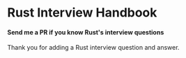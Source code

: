 # Rust Interview Handbook

#### Send me a PR if you know Rust's interview questions

Thank you for adding a Rust interview question and answer. 


